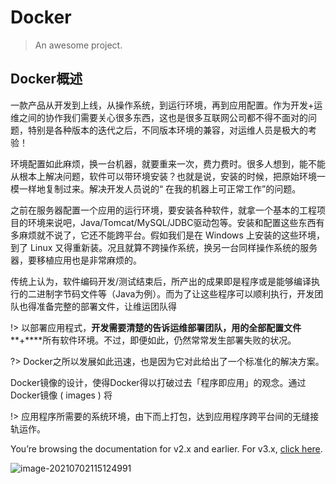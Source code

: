 # Docker

> An awesome project.

## Docker概述

一款产品从开发到上线，从操作系统，到运行环境，再到应用配置。作为开发+运维之间的协作我们需要关心很多东西，这也是很多互联网公司都不得不面对的问题，特别是各种版本的迭代之后，不同版本环境的兼容，对运维人员是极大的考验！

环境配置如此麻烦，换一台机器，就要重来一次，费力费时。很多人想到，能不能从根本上解决问题，软件可以带环境安装？也就是说，安装的时候，把原始环境一模一样地复制过来。解决开发人员说的“ 在我的机器上可正常工作”的问题。

之前在服务器配置一个应用的运行环境，要安装各种软件，就拿一个基本的工程项目的环境来说吧，Java/Tomcat/MySQL/JDBC驱动包等。安装和配置这些东西有多麻烦就不说了，它还不能跨平台。假如我们是在 Windows 上安装的这些环境，到了 Linux 又得重新装。况且就算不跨操作系统，换另一台同样操作系统的服务器，要移植应用也是非常麻烦的。

传统上认为，软件编码开发/测试结束后，所产出的成果即是程序或是能够编译执行的二进制字节码文件等（Java为例）。而为了让这些程序可以顺利执行，开发团队也得准备完整的部署文件，让维运团队得

!> 以部署应用程式，**开发需要清楚的告诉运维部署团队，用的全部配置文件****+****所有软件环境。不过，即便如此，仍然常常发生部署失败的状况。

?> Docker之所以发展如此迅速，也是因为它对此给出了一个标准化的解决方案。

Docker镜像的设计，使得Docker得以打破过去「程序即应用」的观念。通过Docker镜像 ( images ) 将

!> 应用程序所需要的系统环境，由下而上打包，达到应用程序跨平台间的无缝接轨运作。



<p class="tip warning v3-warning">
    You’re browsing the documentation for v2.x and earlier.
    For v3.x, <a href="https://v3.vuejs.org/">click here</a>.
</p>



![image-20210702115124991](https://i.loli.net/2021/07/02/l3QkxCv4ZcUoPtN.png ':size=100%')
